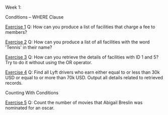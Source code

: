 Week 1: 

Conditions – WHERE Clause

[Exercise 1](https://pgexercises.com/questions/basic/where.html)
    Q: How can you produce a list of facilities that charge a fee to members?
    
[Exercise 2](https://pgexercises.com/questions/basic/where3.html)
    Q: How can you produce a list of all facilities with the word 'Tennis' in their name?
    
[Exercise 3](https://pgexercises.com/questions/basic/where4.html)
    Q: How can you retrieve the details of facilities with ID 1 and 5? Try to do it without using the OR operator.
    
[Exercise 4](https://platform.stratascratch.com/coding/10003-lyft-driver-wages?code_type=1)
    Q: Find all Lyft drivers who earn either equal to or less than 30k USD or equal to or more than 70k USD. Output all details related to retrieved records.


Counting With Conditions


[Exercise 5](https://platform.stratascratch.com/coding/10128-count-the-number-of-movies-that-abigail-breslin-nominated-for-oscar?code_type=1)
    Q: Count the number of movies that Abigail Breslin was nominated for an oscar.

